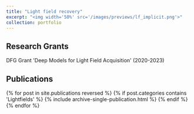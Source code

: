 ```yaml
---
title: "Light field recovery"
excerpt: "<img width='50%' src='/images/previews/lf_implicit.png'>"
collection: portfolio
---
```


## Research Grants

DFG Grant 'Deep Models for Light Field Acquisition' (2020-2023) 

## Publications

{% for post in site.publications reversed %}
  {% if post.categories contains 'Lightfields' %}
    {% include archive-single-publication.html %}
  {% endif %}
{% endfor %}
